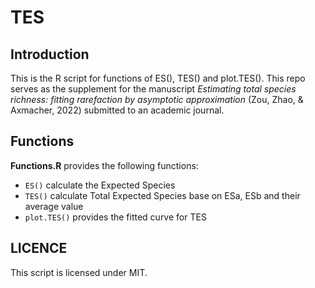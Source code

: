 # TES

## Introduction

This is the R script for functions of ES(), TES() and plot.TES(). This repo serves as the supplement for the manuscript *Estimating total species richness: fitting rarefaction by asymptotic approximation* (Zou, Zhao, & Axmacher, 2022) submitted to an academic journal.

## Functions 

**Functions.R** provides the following functions:

- `ES()` calculate the Expected Species
- `TES()` calculate Total Expected Species base on ESa, ESb and their average value
- `plot.TES()` provides the fitted curve for TES

## LICENCE

This script is licensed under MIT.
